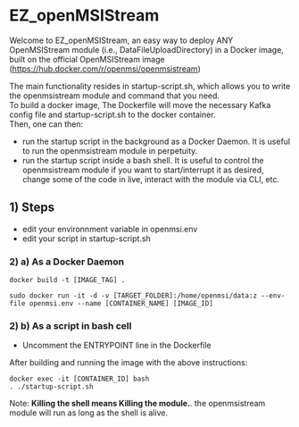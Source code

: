 # EZ_openMSIStream

Welcome to EZ_openMSIStream, an easy way to deploy ANY OpenMSIStream module (i.e., DataFileUploadDirectory) in a Docker image, built on the official OpenMSIStream image (https://hub.docker.com/r/openmsi/openmsistream) <br>

The main functionality resides in startup-script.sh, which allows you to write the openmsistream module and command that you need. <br>
To build a docker image, The Dockerfile will move the necessary Kafka config file and startup-script.sh to the docker container. <br>
Then, one can then: 
- run the startup script in the background as a Docker Daemon. It is useful to run the openmsistream module in perpetuity.
- run the startup script inside a bash shell. It is useful to control the openmsistream module if you want to start/interrupt it as desired, change some of the code in live, interact with the module via CLI, etc. 


## 1) Steps

- edit your environnment variable in openmsi.env
- edit your script in startup-script.sh 

### 2) a) As a Docker Daemon

```
docker build -t [IMAGE_TAG] .

sudo docker run -it -d -v [TARGET_FOLDER]:/home/openmsi/data:z --env-file openmsi.env --name [CONTAINER_NAME] [IMAGE_ID]
```


### 2) b) As a script in bash cell

- Uncomment the ENTRYPOINT line in the Dockerfile <br>

After building and running the image with the above instructions: <br>

```
docker exec -it [CONTAINER_ID] bash
. ./startup-script.sh
```

Note: **Killing the shell means Killing the module.**. the openmsistream module will run as long as the shell is alive. 